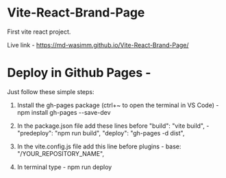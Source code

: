 # Vite-React-Brand-Page

First vite react project.

Live link -  https://md-wasimm.github.io/Vite-React-Brand-Page/

# Deploy in Github Pages -

Just follow these simple steps:

1. Install the gh-pages package (ctrl+~ to open the terminal in VS Code) -
npm install gh-pages --save-dev
2. In the package.json file add these lines before "build": "vite build", -
"predeploy": "npm run build",
"deploy": "gh-pages -d dist",
3. In the vite.config.js file add this line before plugins -
base: "/YOUR_REPOSITORY_NAME",

4. In terminal type -
npm run deploy
